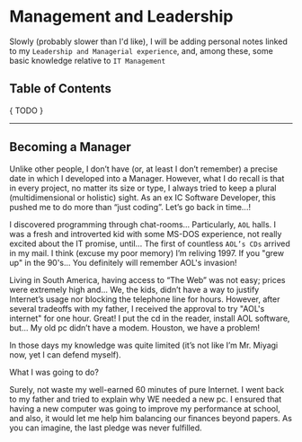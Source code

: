 # Management and Leadership

Slowly (probably slower than I'd like), I will be adding personal notes linked to my `Leadership and Managerial experience`, and, among these, some basic knowledge relative to `IT Management`


## Table of Contents
{ TODO }

---

## Becoming a Manager

Unlike other people, I don’t have (or, at least I don’t remember) a precise date in which I developed into a Manager. However, what I do recall is that in every project, no matter its size or type, I always tried to keep a plural (multidimensional or holistic) sight. As an ex IC Software Developer, this pushed me to do more than “just coding”. Let’s go back in time...!

I discovered programming through chat-rooms... Particularly, `AOL` halls.
I was a fresh and introverted kid with some MS-DOS experience, not really excited about the IT promise, until... The first of countless `AOL’s CDs` arrived in my mail. I think (excuse my poor memory) I’m reliving 1997. If you "grew up" in the 90's... You definitely will remember AOL's invasion!  

Living in South America, having access to “The Web” was not easy; prices were extremely high and... We, the kids, didn’t have a way to justify Internet’s usage nor blocking the telephone line for hours. However, after several tradeoffs with my father, I received the approval to try "AOL's internet" for one hour. 
Great! I put the cd in the reader, install AOL software, but... My old pc didn’t have a modem. Houston, we have a problem!

In those days my knowledge was quite limited (it’s not like I’m Mr. Miyagi now, yet I can defend myself). 

What I was going to do? 

Surely, not waste my well-earned 60 minutes of pure Internet. I went back to my father and tried to explain why WE needed a new pc. I ensured that having a new computer was going to improve my performance at school, and also, it would let me help him balancing our finances beyond papers. As you can imagine, the last pledge was never fulfilled. 

